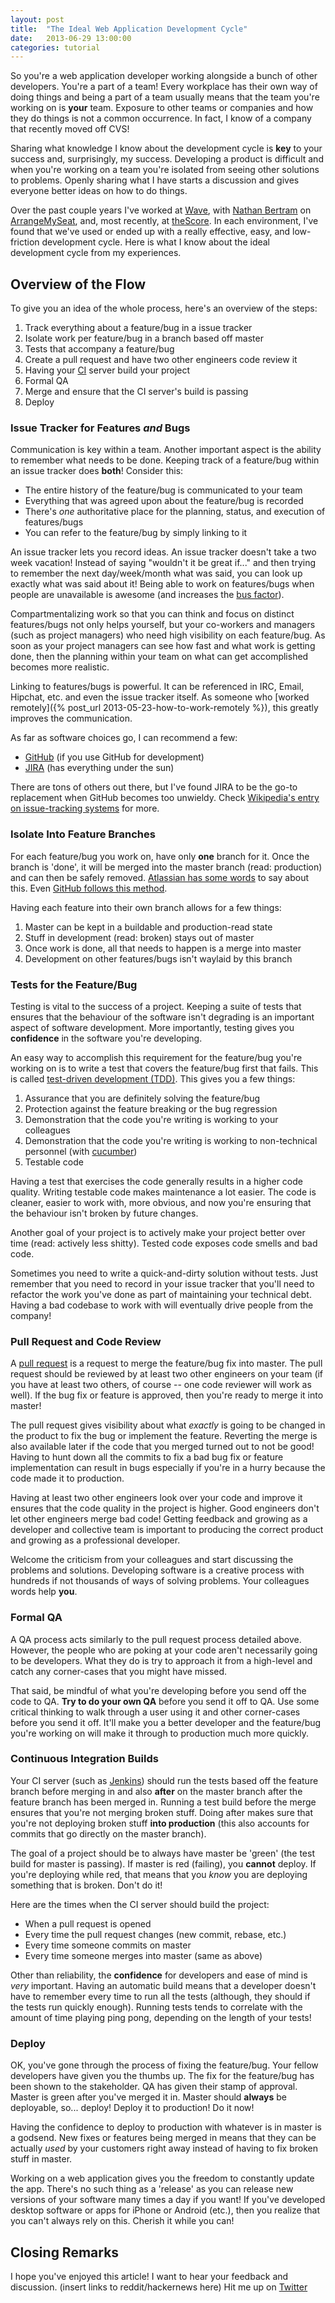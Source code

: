 ```yaml
---
layout: post
title:  "The Ideal Web Application Development Cycle"
date:   2013-06-29 13:00:00
categories: tutorial
---
```


So you're a web application developer working alongside a bunch of other developers. You're a part of a team! Every workplace has their own way of doing things and being a part of a team usually means that the team you're working on is **your** team.  Exposure to other teams or companies and how they do things is not a common occurrence. In fact, I know of a company that recently moved off CVS!

Sharing what knowledge I know about the development cycle is **key** to your success and, surprisingly, my success.  Developing a product is difficult and when you're working on a team you're isolated from seeing other solutions to problems. Openly sharing what I have starts a discussion and gives everyone better ideas on how to do things.

Over the past couple years I've worked at [Wave](https://www.waveapps.com/), with [Nathan Bertram](http://trueperspective.net/) on [ArrangeMySeat](https://arrangemyseat.com), and, most recently, at [theScore](http://www.thescore.com/). In each environment, I've found that we've used or ended up with a really effective, easy, and low-friction development cycle. Here is what I know about the ideal development cycle from my experiences.

## Overview of the Flow

To give you an idea of the whole process, here's an overview of the steps:

1. Track everything about a feature/bug in a issue tracker
2. Isolate work per feature/bug in a branch based off master
3. Tests that accompany a feature/bug
4. Create a pull request and have two other engineers code review it
5. Having your [CI](https://en.wikipedia.org/wiki/Continuous_integration) server build your project
6. Formal QA
7. Merge and ensure that the CI server's build is passing
8. Deploy

### Issue Tracker for Features *and* Bugs

Communication is key within a team. Another important aspect is the ability to remember what needs to be done. Keeping track of a feature/bug within an issue tracker does **both**! Consider this:

* The entire history of the feature/bug is communicated to your team
* Everything that was agreed upon about the feature/bug is recorded
* There's *one* authoritative place for the planning, status, and execution of features/bugs
* You can refer to the feature/bug by simply linking to it

An issue tracker lets you record ideas. An issue tracker doesn't take a two week vacation! Instead of saying "wouldn't it be great if..." and then trying to remember the next day/week/month what was said, you can look up exactly what was said about it! Being able to work on features/bugs when people are unavailable is awesome (and increases the [bus factor](http://en.wikipedia.org/wiki/Bus_factor)).

Compartmentalizing work so that you can think and focus on distinct features/bugs not only helps yourself, but your co-workers and managers (such as project managers) who need high visibility on each feature/bug. As soon as your project managers can see how fast and what work is getting done, then the planning within your team on what can get accomplished becomes more realistic.

Linking to features/bugs is powerful. It can be referenced in IRC, Email, Hipchat, etc. and even the issue tracker itself. As someone who [worked remotely]({% post_url 2013-05-23-how-to-work-remotely %}), this greatly improves the communication.

As far as software choices go, I can recommend a few:

* [GitHub](https://github.com/) (if you use GitHub for development)
* [JIRA](https://www.atlassian.com/software/jira) (has everything under the sun)

There are tons of others out there, but I've found JIRA to be the go-to replacement when GitHub becomes too unwieldy. Check [Wikipedia's entry on issue-tracking systems](http://en.wikipedia.org/wiki/Comparison_of_issue-tracking_systems) for more.

### Isolate Into Feature Branches

For each feature/bug you work on, have only **one** branch for it. Once the branch is 'done', it will be merged into the master branch (read: production) and can then be safely removed. [Atlassian has some words](http://www.atlassian.com/git/workflows#!workflow-feature-branch) to say about this. Even [GitHub follows this method](http://scottchacon.com/2011/08/31/github-flow.html).

Having each feature into their own branch allows for a few things:

1. Master can be kept in a buildable and production-read state
2. Stuff in development (read: broken) stays out of master
3. Once work is done, all that needs to happen  is a merge into master
4. Development on other features/bugs isn't waylaid by this branch

### Tests for the Feature/Bug

Testing is vital to the success of a project. Keeping a suite of tests that ensures that the behaviour of the software isn't degrading is an important aspect of software development. More importantly, testing gives you **confidence** in the software you're developing.

An easy way to accomplish this requirement for the feature/bug you're working on is to write a test that covers the feature/bug first that fails. This is called [test-driven development (TDD)](http://en.wikipedia.org/wiki/Test-driven_development). This gives you a few things:

1. Assurance that you are definitely solving the feature/bug
2. Protection against the feature breaking or the bug regression
3. Demonstration that the code you're writing is working to your colleagues
4. Demonstration that the code you're writing is working to non-technical personnel (with [cucumber](http://cukes.info/))
5. Testable code

Having a test that exercises the code generally results in a higher code quality. Writing testable code makes maintenance a lot easier. The code is cleaner, easier to work with, more obvious, and now you're ensuring that the behaviour isn't broken by future changes.

Another goal of your project is to actively make your project better over time (read: actively less shitty). Tested code exposes code smells and bad code. 

Sometimes you need to write a quick-and-dirty solution without tests. Just remember that you need to record in your issue tracker that you'll need to refactor the work you've done as part of maintaining your technical debt. Having a bad codebase to work with will eventually drive people from the company!

### Pull Request and Code Review

A [pull request](https://help.github.com/articles/using-pull-requests) is a request to merge the feature/bug fix into master.  The pull request should be reviewed by at least two other engineers on your team (if you have at least two others, of course -- one code reviewer will work as well). If the bug fix or feature is approved, then you're ready to merge it into master!

The pull request gives visibility about what *exactly* is going to be changed in the product to fix the bug or implement the feature.  Reverting the merge is also available later if the code that you merged turned out to not be good! Having to hunt down all the commits to fix a bad bug fix or feature implementation can result in bugs especially if you're in a hurry because the code made it to production.

Having at least two other engineers look over your code and improve it ensures that the code quality in the project is higher. Good engineers don't let other engineers merge bad code! Getting feedback and growing as a developer and collective team is important to producing the correct product and growing as a professional developer.

Welcome the criticism from your colleagues and start discussing the problems and solutions. Developing software is a creative process with hundreds if not thousands of ways of solving problems. Your colleagues words help **you**.

### Formal QA

A QA process acts similarly to the pull request process detailed above. However, the people who are poking at your code aren't necessarily going to be developers. What they do is try to approach it from a high-level and catch any corner-cases that you might have missed.

That said, be mindful of what you're developing before you send off the code to QA. **Try to do your own QA** before you send it off to QA. Use some critical thinking to walk through a user using it and other corner-cases before you send it off. It'll make you a better developer and the feature/bug you're working on will make it through to production much more quickly.

### Continuous Integration Builds

Your CI server (such as [Jenkins](http://jenkins-ci.org/)) should run the tests based off the feature branch before merging in and also **after** on the master branch after the feature branch has been merged in. Running a test build before the merge ensures that you're not merging broken stuff. Doing after makes sure that you're not deploying broken stuff **into production** (this also accounts for commits that go directly on the master branch).

The goal of a project should be to always have master be 'green' (the test build for master is passing). If master is red (failing), you **cannot** deploy. If you're deploying while red, that means that you *know* you are deploying something that is broken. Don't do it!

Here are the times when the CI server should build the project:

* When a pull request is opened
* Every time the pull request changes (new commit, rebase, etc.)
* Every time someone commits on master
* Every time someone merges into master (same as above)

Other than reliability, the **confidence** for developers and ease of mind is *very* important. Having an automatic build means that a developer doesn't have to remember every time to run all the tests (although, they should if the tests run quickly enough). Running tests tends to correlate with the amount of time playing ping pong, depending on the length of your tests!

### Deploy

OK, you've gone through the process of fixing the feature/bug. Your fellow developers have given you the thumbs up. The fix for the feature/bug has been shown to the stakeholder. QA has given their stamp of approval. Master is green after you've merged it in. Master should **always** be deployable, so... deploy! Deploy it to production! Do it now!

Having the confidence to deploy to production with whatever is in master is a godsend. New fixes or features being merged in means that they can be actually *used* by your customers right away instead of having to fix broken stuff in master.

Working on a web application gives you the freedom to constantly update the app. There's no such thing as a 'release' as you can release new versions of your software many times a day if you want! If you've developed desktop software or apps for iPhone or Android (etc.), then you realize that you can't always rely on this. Cherish it while you can!

## Closing Remarks

I hope you've enjoyed this article! I want to hear your feedback and discussion. (insert links to reddit/hackernews here) Hit me up on [Twitter](https://twitter.com/Nitrodist)
